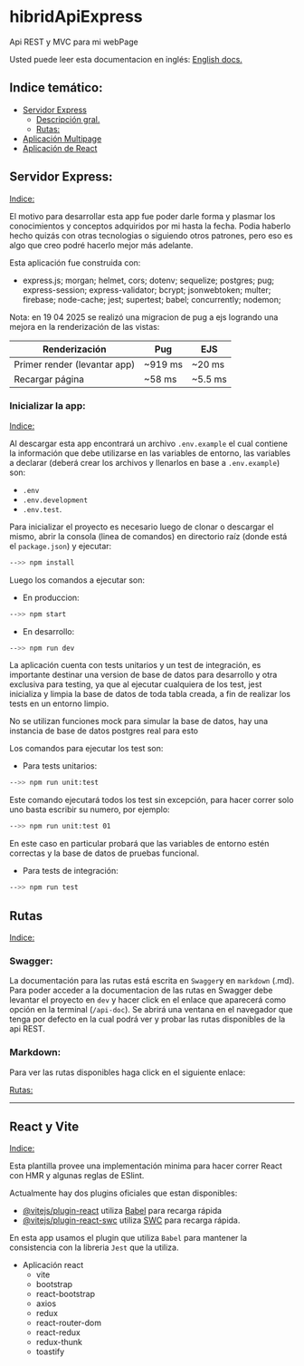 # hibridApiExpress
Api REST y MVC para mi webPage

Usted puede leer esta documentacion en inglés: 
[English docs.](/README.md)

## Indice temático:

- [Servidor Express](#servidor-express)
  - [Descripción gral.](#inicializar-la-app)
  - [Rutas:](/data/rutas.md)
- [Aplicación Multipage](#clase-genericcontroller)
- [Aplicación de React](#react-y-vite)


## Servidor Express:

[Indice:](#indice-temático)

El motivo para desarrollar esta app fue poder darle forma y plasmar los conocimientos y conceptos adquiridos por mi hasta la fecha. Podia haberlo hecho quizás con otras tecnologias o siguiendo otros patrones, pero eso es algo que creo podré hacerlo mejor más adelante. 

Esta aplicación fue construida con: 

 - express.js; morgan; helmet, cors; dotenv; sequelize; postgres; pug; express-session; express-validator; bcrypt; jsonwebtoken; multer; firebase; node-cache; jest; supertest; babel; concurrently; nodemon;

Nota: en 19 04 2025 se realizó una migracion de pug a ejs logrando una mejora en la renderización de las vistas:


| Renderización                   | Pug        | EJS        |
|---------------------------------|------------|------------|
| Primer render (levantar app)    | ~919 ms    | ~20 ms     |
| Recargar página                 | ~58 ms     | ~5.5 ms    |


### Inicializar la app:

[Indice:](#indice-temático)

Al descargar esta app encontrará un archivo `.env.example` el cual contiene la información que debe utilizarse en las variables de entorno, las variables a declarar (deberá crear los archivos y llenarlos en base a `.env.example`) son: 
- `.env`
- `.env.development`
- `.env.test`.

Para inicializar el proyecto es necesario luego de clonar o descargar el mismo, abrir la consola (linea de comandos) en directorio raíz (donde está el `package.json`) y ejecutar:

```bash
-->> npm install
```

Luego los comandos a ejecutar son: 

- En produccion: 
```bash
-->> npm start
```
- En desarrollo:

```bash
-->> npm run dev
```

La aplicación cuenta con tests unitarios y un test de integración, es importante destinar una version de base de datos para desarrollo y otra exclusiva para testing, ya que al ejecutar cualquiera de los test, jest inicializa y limpia la base de datos de toda tabla creada, a fin de realizar los tests en un entorno limpio. 

No se utilizan funciones mock para simular la base de datos, hay una instancia de base de datos postgres real para esto

Los comandos para ejecutar los test son: 
- Para tests unitarios:
```bash
-->> npm run unit:test
```
Este comando ejecutará todos los test sin excepción, para hacer correr solo uno basta escribir su numero, por ejemplo: 

```bash
-->> npm run unit:test 01
```

En este caso en particular probará que las variables de entorno estén correctas y la base de datos de pruebas funcional.

- Para tests de integración: 

```bash
-->> npm run test
```

## Rutas

[Indice:](#indice-temático)

### Swagger:

La documentación para las rutas está escrita en `Swagger`y en `markdown` (.md). Para poder acceder a la documentacion de las rutas en Swagger debe levantar el proyecto en `dev` y hacer click en el enlace que aparecerá como opción en la terminal (`/api-doc`). Se abrirá una ventana en el navegador que tenga por defecto en la cual podrá ver y probar las rutas disponibles de la api REST.

### Markdown:

Para ver las rutas disponibles haga click en el siguiente enlace:

[Rutas:](./rutas.md)

---




## React y Vite

[Indice:](#indice-temático)

Esta plantilla provee una implementación minima para hacer correr React con HMR y algunas reglas de ESlint.

Actualmente hay dos plugins oficiales que estan disponibles:
- [@vitejs/plugin-react](https://github.com/vitejs/vite-plugin-react/blob/main/packages/plugin-react/README.md) utiliza [Babel](https://babeljs.io/) para recarga rápida
- [@vitejs/plugin-react-swc](https://github.com/vitejs/vite-plugin-react-swc) utiliza [SWC](https://swc.rs/) para recarga rápida.


En esta app usamos el plugin que utiliza `Babel` para mantener la consistencia con la libreria `Jest` que la utiliza.

- Aplicación react
  - vite
  - bootstrap
  - react-bootstrap
  - axios
  - redux
  - react-router-dom
  - react-redux
  - redux-thunk
  - toastify

